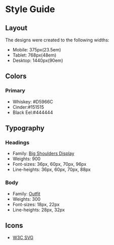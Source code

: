 # Style Guide

## Layout

The designs were created to the following widths:

- Mobile: 375px(23.5em)
- Tablet: 768px(48em)
- Desktop: 1440px(90em)

## Colors

### Primary

- Whiskey: #D5966C
- Cinder:#151515
- Black Eel:#444444

## Typography

### Headings

- Family: [Big Shoulders Display](https://fonts.google.com/specimen/Big+Shoulders+Display?query=Big+Shoulders+Display)
- Weights: 900
- Font-sizes: 36px, 60px, 70px, 96px
- Line-heights: 36px, 60px, 70px, 88px

### Body

- Family: [Outfit](https://fonts.google.com/specimen/Outfit?query=outfit)
- Weights: 300
- Font-sizes: 18px, 22px
- Line-heights: 28px, 32px

## Icons

- [W3C SVG](http://www.w3.org/2000/svg)

